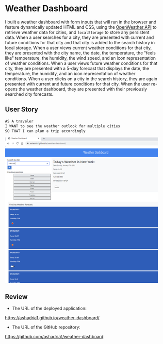 # Weather Dashboard

I built a weather dashboard with form inputs that will run in the browser and feature dynamically updated HTML and CSS, using the [OpenWeather API](https://openweathermap.org/api) to retrieve weather data for cities, and `localStorage` to store any persistent data.  When a user searches for a city, they are presented with current and future conditions for that city and that city is added to the search history in local storage.  When a user views current weather conditions for that city, they are presented with the city name, the date, the temperature, the "feels like" temperature, the humidity, the wind speed, and an icon representation of weather conditions.  When a user views future weather conditions for that city, they are presented with a 5-day forecast that displays the date, the temperature, the humidity, and an icon representation of weather conditions.  When a user clicks on a city in the search history, they are again presented with current and future conditions for that city.  When the user re-opens the weather dashboard, they are presented with their previously searched city forecasts.

## User Story

```
AS A traveler
I WANT to see the weather outlook for multiple cities
SO THAT I can plan a trip accordingly
```

![Weather Dashboard Screenshot](Assets\WeatherDashboardScreenshot.PNG "Weather Dashboard Screenshot")

## Review

* The URL of the deployed application:

https://ashadria1.github.io/weather-dashboard/


* The URL of the GitHub repository:

https://github.com/ashadria1/weather-dashboard

